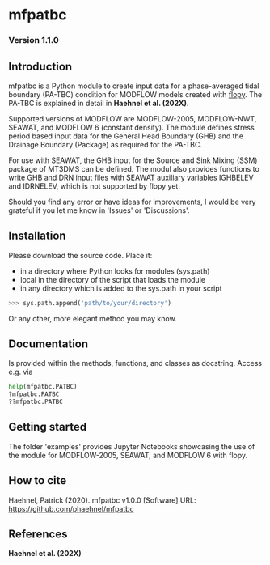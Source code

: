 # mfpatbc
### Version 1.1.0

## Introduction
mfpatbc is a Python module to create input data for a phase-averaged tidal boundary (PA-TBC) condition for MODFLOW models created with [flopy](https://github.com/modflowpy/flopy). The PA-TBC is explained in detail in **Haehnel et al. (202X)**.

Supported versions of MODFLOW are MODFLOW-2005, MODFLOW-NWT, SEAWAT, and MODFLOW 6 (constant density). The module defines stress period based input data for the General Head Boundary (GHB) and the Drainage Boundary (Package) as required for the PA-TBC.

For use with SEAWAT, the GHB input for the Source and Sink Mixing (SSM) package of MT3DMS can be defined. The modul also provides functions to write GHB and DRN input files with SEAWAT auxiliary variables IGHBELEV and IDRNELEV, which is not supported by flopy yet.

Should you find any error or have ideas for improvements, I would be very grateful if you let me know in 'Issues' or 'Discussions'.

## Installation

Please download the source code.
Place it: 
* in a directory where Python looks for modules (sys.path)
* local in the directory of the script that loads the module
* in any directory which is added to the sys.path in your script 
```python
>>> sys.path.append('path/to/your/directory')
```
Or any other, more elegant method you may know. 

## Documentation
Is provided within the methods, functions, and classes as docstring. Access e.g. via
```python
help(mfpatbc.PATBC)
?mfpatbc.PATBC
??mfpatbc.PATBC
```

## Getting started
The folder 'examples' provides Jupyter Notebooks showcasing the use of the module for MODFLOW-2005, SEAWAT, and MODFLOW 6 with flopy.

## How to cite
Haehnel, Patrick (2020). mfpatbc v1.0.0 [Software] URL: https://github.com/phaehnel/mfpatbc

## References
**Haehnel et al. (202X)**
